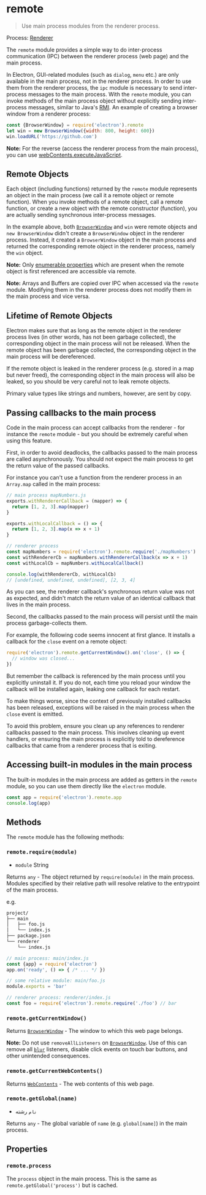 # remote

> Use main process modules from the renderer process.

Process: [Renderer](../glossary.md#renderer-process)

The `remote` module provides a simple way to do inter-process communication (IPC) between the renderer process (web page) and the main process.

In Electron, GUI-related modules (such as `dialog`, `menu` etc.) are only available in the main process, not in the renderer process. In order to use them from the renderer process, the `ipc` module is necessary to send inter-process messages to the main process. With the `remote` module, you can invoke methods of the main process object without explicitly sending inter-process messages, similar to Java's [RMI](https://en.wikipedia.org/wiki/Java_remote_method_invocation). An example of creating a browser window from a renderer process:

```javascript
const {BrowserWindow} = require('electron').remote
let win = new BrowserWindow({width: 800, height: 600})
win.loadURL('https://github.com')
```

**Note:** For the reverse (access the renderer process from the main process), you can use [webContents.executeJavaScript](web-contents.md#contentsexecutejavascriptcode-usergesture-callback).

## Remote Objects

Each object (including functions) returned by the `remote` module represents an object in the main process (we call it a remote object or remote function). When you invoke methods of a remote object, call a remote function, or create a new object with the remote constructor (function), you are actually sending synchronous inter-process messages.

In the example above, both [`BrowserWindow`](browser-window.md) and `win` were remote objects and `new BrowserWindow` didn't create a `BrowserWindow` object in the renderer process. Instead, it created a `BrowserWindow` object in the main process and returned the corresponding remote object in the renderer process, namely the `win` object.

**Note:** Only [enumerable properties](https://developer.mozilla.org/en-US/docs/Web/JavaScript/Enumerability_and_ownership_of_properties) which are present when the remote object is first referenced are accessible via remote.

**Note:** Arrays and Buffers are copied over IPC when accessed via the `remote` module. Modifying them in the renderer process does not modify them in the main process and vice versa.

## Lifetime of Remote Objects

Electron makes sure that as long as the remote object in the renderer process lives (in other words, has not been garbage collected), the corresponding object in the main process will not be released. When the remote object has been garbage collected, the corresponding object in the main process will be dereferenced.

If the remote object is leaked in the renderer process (e.g. stored in a map but never freed), the corresponding object in the main process will also be leaked, so you should be very careful not to leak remote objects.

Primary value types like strings and numbers, however, are sent by copy.

## Passing callbacks to the main process

Code in the main process can accept callbacks from the renderer - for instance the `remote` module - but you should be extremely careful when using this feature.

First, in order to avoid deadlocks, the callbacks passed to the main process are called asynchronously. You should not expect the main process to get the return value of the passed callbacks.

For instance you can't use a function from the renderer process in an `Array.map` called in the main process:

```javascript
// main process mapNumbers.js
exports.withRendererCallback = (mapper) => {
  return [1, 2, 3].map(mapper)
}

exports.withLocalCallback = () => {
  return [1, 2, 3].map(x => x + 1)
}
```

```javascript
// renderer process
const mapNumbers = require('electron').remote.require('./mapNumbers')
const withRendererCb = mapNumbers.withRendererCallback(x => x + 1)
const withLocalCb = mapNumbers.withLocalCallback()

console.log(withRendererCb, withLocalCb)
// [undefined, undefined, undefined], [2, 3, 4]
```

As you can see, the renderer callback's synchronous return value was not as expected, and didn't match the return value of an identical callback that lives in the main process.

Second, the callbacks passed to the main process will persist until the main process garbage-collects them.

For example, the following code seems innocent at first glance. It installs a callback for the `close` event on a remote object:

```javascript
require('electron').remote.getCurrentWindow().on('close', () => {
  // window was closed...
})
```

But remember the callback is referenced by the main process until you explicitly uninstall it. If you do not, each time you reload your window the callback will be installed again, leaking one callback for each restart.

To make things worse, since the context of previously installed callbacks has been released, exceptions will be raised in the main process when the `close` event is emitted.

To avoid this problem, ensure you clean up any references to renderer callbacks passed to the main process. This involves cleaning up event handlers, or ensuring the main process is explicitly told to dereference callbacks that came from a renderer process that is exiting.

## Accessing built-in modules in the main process

The built-in modules in the main process are added as getters in the `remote` module, so you can use them directly like the `electron` module.

```javascript
const app = require('electron').remote.app
console.log(app)
```

## Methods

The `remote` module has the following methods:

### `remote.require(module)`

* `module` String

Returns `any` - The object returned by `require(module)` in the main process. Modules specified by their relative path will resolve relative to the entrypoint of the main process.

e.g.

```sh
project/
├── main
│   ├── foo.js
│   └── index.js
├── package.json
└── renderer
    └── index.js
```

```js
// main process: main/index.js
const {app} = require('electron')
app.on('ready', () => { /* ... */ })
```

```js
// some relative module: main/foo.js
module.exports = 'bar'
```

```js
// renderer process: renderer/index.js
const foo = require('electron').remote.require('./foo') // bar
```

### `remote.getCurrentWindow()`

Returns [`BrowserWindow`](browser-window.md) - The window to which this web page belongs.

**Note:** Do not use `removeAllListeners` on [`BrowserWindow`](browser-window.md). Use of this can remove all [`blur`](https://developer.mozilla.org/en-US/docs/Web/Events/blur) listeners, disable click events on touch bar buttons, and other unintended consequences.

### `remote.getCurrentWebContents()`

Returns [`WebContents`](web-contents.md) - The web contents of this web page.

### `remote.getGlobal(name)`

* `نام` رشته

Returns `any` - The global variable of `name` (e.g. `global[name]`) in the main process.

## Properties

### `remote.process`

The `process` object in the main process. This is the same as `remote.getGlobal('process')` but is cached.